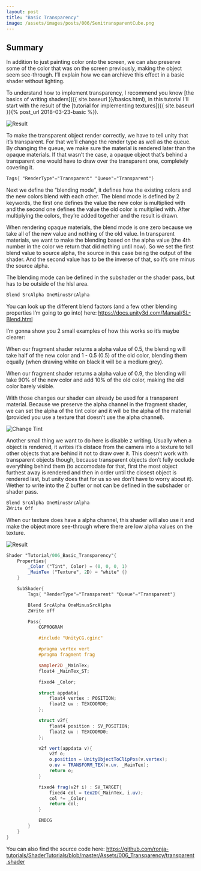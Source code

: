 ```yaml
---
layout: post
title: "Basic Transparency"
image: /assets/images/posts/006/SemitransparentCube.png
---
```


## Summary

In addition to just painting color onto the screen, we can also preserve some of the color that was on the screen previously, making the object seem see-through. I’ll explain how we can archieve this effect in a basic shader without lighting.

To understand how to implement transparency, I recommend you know [the basics of writing shaders]({{ site.baseurl }}/basics.html), in this tutorial I'll start with the result of the [tutorial for implementing textures]({{ site.baseurl }}{% post_url 2018-03-23-basic %}).

![Result](/assets/images/posts/006/SemitransparentCube.png)

To make the transparent object render correctly, we have to tell unity that it’s transparent. For that we’ll change the render type as well as the queue. By changing the queue, we make sure the material is rendered later than the opaque materials. If that wasn’t the case, a opaque object that’s behind a transparent one would have to draw over the transparent one, completely covering it.

```glsl
Tags{ "RenderType"="Transparent" "Queue"="Transparent"}
```

Next we define the “blending mode”, it defines how the existing colors and the new colors blend with each other. The blend mode is defined by 2 keywords, the first one defines the value the new color is multiplied with and the second one defines the value the old color is multiplied with. After multiplying the colors, they’re added together and the result is drawn.

When rendering opaque materials, the blend mode is one zero because we take all of the new value and nothing of the old value. In transparent materials, we want to make the blending based on the alpha value (the 4th number in the color we return that did nothing until now). So we set the first blend value to source alpha, the source in this case being the output of the shader. And the second value has to be the inverse of that, so it’s one minus the source alpha.

The blending mode can be defined in the subshader or the shader pass, but has to be outside of the hlsl area.

```glsl
Blend SrcAlpha OneMinusSrcAlpha
```

You can look up the different blend factors (and a few other blending properties I’m going to go into) here: <https://docs.unity3d.com/Manual/SL-Blend.html>

I’m gonna show you 2 small examples of how this works so it’s maybe clearer:

When our fragment shader returns a alpha value of 0.5, the blending will take half of the new color and 1 - 0.5 (0.5) of the old color, blending them equally (when drawing white on black it will be a medium grey).

When our fragment shader returns a alpha value of 0.9, the blending will take 90% of the new color and add 10% of the old color, making the old color barely visible.

With those changes our shader can already be used for a transparent material. Because we preserve the alpha channel in the fragment shader, we can set the alpha of the tint color and it will be the alpha of the material (provided you use a texture that doesn’t use the alpha channel).

![Change Tint](/assets/images/posts/006/AdjustTint.gif)

Another small thing we want to do here is disable z writing. Usually when a object is rendered, it writes it’s distace from the camera into a texture to tell other objects that are behind it not to draw over it. This doesn’t work with transparent objects though, because transparent objects don’t fully occlude everything behind them (to accomodate for that, first the most object furthest away is rendered and then in order until the closest object is rendered last, but unity does that for us so we don’t have to worry about it). Wether to write into the Z buffer or not can be defined in the subshader or shader pass.

```glsl
Blend SrcAlpha OneMinusSrcAlpha
ZWrite Off
```

When our texture does have a alpha channel, this shader will also use it and make the object more see-through where there are low alpha values on the texture.

![Result](/assets/images/posts/006/TextureTransparentCube.png)

```glsl
Shader "Tutorial/006_Basic_Transparency"{
	Properties{
		_Color ("Tint", Color) = (0, 0, 0, 1)
		_MainTex ("Texture", 2D) = "white" {}
	}

	SubShader{
		Tags{ "RenderType"="Transparent" "Queue"="Transparent"}

		Blend SrcAlpha OneMinusSrcAlpha
		ZWrite off

		Pass{
			CGPROGRAM

			#include "UnityCG.cginc"

			#pragma vertex vert
			#pragma fragment frag

			sampler2D _MainTex;
			float4 _MainTex_ST;

			fixed4 _Color;

			struct appdata{
				float4 vertex : POSITION;
				float2 uv : TEXCOORD0;
			};

			struct v2f{
				float4 position : SV_POSITION;
				float2 uv : TEXCOORD0;
			};

			v2f vert(appdata v){
				v2f o;
				o.position = UnityObjectToClipPos(v.vertex);
				o.uv = TRANSFORM_TEX(v.uv, _MainTex);
				return o;
			}

			fixed4 frag(v2f i) : SV_TARGET{
				fixed4 col = tex2D(_MainTex, i.uv);
				col *= _Color;
				return col;
			}

			ENDCG
		}
	}
}
```

You can also find the source code here: <https://github.com/ronja-tutorials/ShaderTutorials/blob/master/Assets/006_Transparency/transparent.shader>
